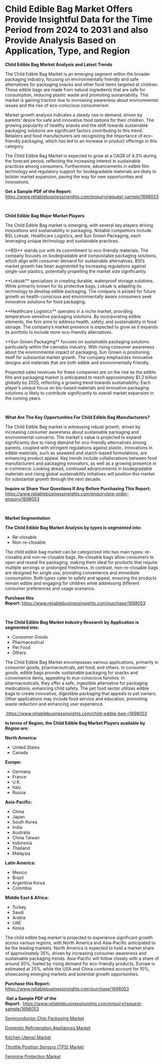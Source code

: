 <p><h1>Child Edible Bag Market Offers Provide Insightful Data for the Time Period from 2024 to 2031 and also Provide Analysis Based on Application, Type, and Region</h1></p><p><strong>Child Edible Bag Market Analysis and Latest Trends</strong></p>
<p><p>The Child Edible Bag Market is an emerging segment within the broader packaging industry, focusing on environmentally friendly and safe alternatives for packaging snacks and other food items targeted at children. These edible bags are made from natural ingredients that are safe for consumption, reducing plastic waste and promoting sustainability. This market is gaining traction due to increasing awareness about environmental issues and the rise of eco-conscious consumerism.</p><p>Market growth analysis indicates a steady rise in demand, driven by parents’ desire for safe and innovative food options for their children. The growing popularity of healthy snacks and the shift towards sustainable packaging solutions are significant factors contributing to this trend. Retailers and food manufacturers are recognizing the importance of eco-friendly packaging, which has led to an increase in product offerings in this category.</p><p>The Child Edible Bag Market is expected to grow at a CAGR of 4.3% during the forecast period, reflecting the increasing interest in sustainable practices among consumers. Furthermore, advancements in edible film technology and regulatory support for biodegradable materials are likely to bolster market expansion, paving the way for new opportunities and innovations.</p></p>
<p><strong>Get a Sample PDF of the Report:&nbsp;</strong> <a href="https://www.reliablebusinessinsights.com/enquiry/request-sample/1698053?utm_campaign=112&utm_medium=2&utm_source=Github&utm_content=ia&utm_term=04102024&utm_id=child-edible-bag">https://www.reliablebusinessinsights.com/enquiry/request-sample/1698053</a></p>
<p>&nbsp;</p>
<p><strong>Child Edible Bag Major Market Players</strong></p>
<p><p>The Child Edible Bag market is emerging, with several key players driving innovations and sustainability in packaging. Notable competitors include BSI, Loksak, Healthcare Logistics, and Sun Grown Packaging, each leveraging unique technology and sustainable practices.</p><p>**BSI** stands out with its commitment to eco-friendly materials. The company focuses on biodegradable and compostable packaging solutions, which align with consumer demand for sustainable alternatives. BSI’s market growth has been augmented by increasing regulations against single-use plastics, potentially propelling the market size significantly.</p><p>**Loksak** specializes in creating durable, waterproof storage solutions. While primarily known for its protective bags, Loksak is adapting its technology to develop edible packaging. The company is poised for future growth as health-conscious and environmentally aware consumers seek innovative solutions for food packaging.</p><p>**Healthcare Logistics** operates in a niche market, providing temperature-sensitive packaging solutions. By incorporating edible elements, the firm aims to address health, safety, and sustainability in food storage. The company’s market presence is expected to grow as it expands its portfolio to include more eco-friendly alternatives.</p><p>**Sun Grown Packaging** focuses on sustainable packaging solutions particularly within the cannabis industry. With rising consumer awareness about the environmental impact of packaging, Sun Grown is positioning itself for substantial market growth. The company emphasizes innovative designs and materials that are both edible and environmentally friendly.</p><p>Projected sales revenues for these companies are on the rise as the edible film and packaging market is anticipated to reach approximately $1.2 billion globally by 2025, reflecting a growing trend towards sustainability. Each player’s unique focus on bio-based materials and innovative packaging solutions is likely to contribute significantly to overall market expansion in the coming years.</p></p>
<p>&nbsp;</p>
<p><strong>What Are The Key Opportunities For Child Edible Bag Manufacturers?</strong></p>
<p><p>The Child Edible Bag market is witnessing robust growth, driven by increasing consumer awareness about sustainable packaging and environmental concerns. The market's value is projected to expand significantly due to rising demand for eco-friendly alternatives among parents, coupled with stringent regulations against plastic. Innovations in edible materials, such as seaweed and starch-based formulations, are enhancing product appeal. Key trends include collaborations between food manufacturers and packaging innovators, as well as a growing presence in e-commerce. Looking ahead, continued advancements in biodegradable materials and rising global sustainability initiatives will position this market for substantial growth through the next decade.</p></p>
<p><strong>Inquire or Share Your Questions If Any Before Purchasing This Report:</strong> <a href="https://www.reliablebusinessinsights.com/enquiry/pre-order-enquiry/1698053?utm_campaign=112&utm_medium=2&utm_source=Github&utm_content=ia&utm_term=04102024&utm_id=child-edible-bag">https://www.reliablebusinessinsights.com/enquiry/pre-order-enquiry/1698053</a></p>
<p>&nbsp;</p>
<p><strong>Market Segmentation</strong></p>
<p><strong>The Child Edible Bag Market Analysis by types is segmented into:</strong></p>
<p><ul><li>Re-closable</li><li>Non-re-closable</li></ul></p>
<p><p>The child edible bag market can be categorized into two main types: re-closable and non-re-closable bags. Re-closable bags allow consumers to open and reseal the packaging, making them ideal for products that require multiple servings or prolonged freshness. In contrast, non-re-closable bags are designed for single use, providing convenience and immediate consumption. Both types cater to safety and appeal, ensuring the products remain edible and engaging for children while addressing different consumer preferences and usage scenarios.</p></p>
<p><strong>Purchase this Report:&nbsp;</strong><a href="https://www.reliablebusinessinsights.com/purchase/1698053?utm_campaign=112&utm_medium=2&utm_source=Github&utm_content=ia&utm_term=04102024&utm_id=child-edible-bag">https://www.reliablebusinessinsights.com/purchase/1698053</a></p>
<p>&nbsp;</p>
<p><strong>The Child Edible Bag Market Industry Research by Application is segmented into:</strong></p>
<p><ul><li>Consumer Goods</li><li>Pharmaceutical</li><li>Pet Food</li><li>Others</li></ul></p>
<p><p>The Child Edible Bag Market encompasses various applications, primarily in consumer goods, pharmaceuticals, pet food, and others. In consumer goods, edible bags provide sustainable packaging for snacks and convenience items, appealing to eco-conscious families. In pharmaceuticals, they offer a safe, ingestible alternative for packaging medications, enhancing child safety. The pet food sector utilizes edible bags to create innovative, digestible packaging that appeals to pet owners. Other applications may include food service and education, promoting waste reduction and enhancing user experience.</p></p>
<p><a href="https://www.reliablebusinessinsights.com/child-edible-bag-r1698053?utm_campaign=112&utm_medium=2&utm_source=Github&utm_content=ia&utm_term=04102024&utm_id=child-edible-bag">&nbsp;https://www.reliablebusinessinsights.com/child-edible-bag-r1698053</a></p>
<p><strong>In terms of Region, the Child Edible Bag Market Players available by Region are:</strong></p>
<p>
    <p> <strong> North America: </strong>
        <ul>
            <li>United States</li>
            <li>Canada</li>
        </ul>
        </p> 
    <p> <strong> Europe: </strong>
        <ul>
            <li>Germany</li>
            <li>France</li>
            <li>U.K.</li>
            <li>Italy</li>
            <li>Russia</li>
        </ul>
        </p> 
    <p> <strong> Asia-Pacific: </strong>
        <ul>
            <li>China</li>
            <li>Japan</li>
            <li>South Korea</li>
            <li>India</li>
            <li>Australia</li>
            <li>China Taiwan</li>
            <li>Indonesia</li>
            <li>Thailand</li>
            <li>Malaysia</li>
        </ul>
        </p> 
    <p> <strong> Latin America: </strong>
        <ul>
            <li>Mexico</li>
            <li>Brazil</li>
            <li>Argentina Korea</li>
            <li>Colombia</li>
        </ul>
        </p> 
    <p> <strong> Middle East & Africa: </strong>
        <ul>
            <li>Turkey</li>
            <li>Saudi</li>
            <li>Arabia</li>
            <li>UAE</li>
            <li>Korea</li>
        </ul>
    </p>
    </p>
<p><p>The child edible bag market is projected to experience significant growth across various regions, with North America and Asia-Pacific anticipated to be the leading markets. North America is expected to hold a market share of approximately 35%, driven by increasing consumer awareness and sustainable packaging trends. Asia-Pacific will follow closely with a share of around 30%, fueled by rising demand for eco-friendly products. Europe is estimated at 25%, while the USA and China combined account for 10%, showcasing emerging markets and potential growth opportunities.</p></p>
<p><strong>Purchase this Report: </strong><a href="https://www.reliablebusinessinsights.com/purchase/1698053?utm_campaign=112&utm_medium=2&utm_source=Github&utm_content=ia&utm_term=04102024&utm_id=child-edible-bag">https://www.reliablebusinessinsights.com/purchase/1698053</a></p>
<p>&nbsp;<strong>Get a Sample PDF of the Report:&nbsp;&nbsp;</strong><a href="https://www.reliablebusinessinsights.com/enquiry/request-sample/1698053?utm_campaign=112&utm_medium=2&utm_source=Github&utm_content=ia&utm_term=04102024&utm_id=child-edible-bag">https://www.reliablebusinessinsights.com/enquiry/request-sample/1698053</a></p>
<p><strong></strong></p>
<p><p><a href="https://www.linkedin.com/pulse/semiconductor-chip-packaging-market-strategic-insights-qrepe?utm_campaign=112&utm_medium=2&utm_source=Github&utm_content=ia&utm_term=04102024&utm_id=child-edible-bag">Semiconductor Chip Packaging Market</a></p><p><a href="https://github.com/KrystenRRussell/Market-Research-Report-List-1/blob/main/domestic-refrigeration-appliances-market.md?utm_campaign=112&utm_medium=2&utm_source=Github&utm_content=ia&utm_term=04102024&utm_id=child-edible-bag">Domestic Refrigeration Appliances Market</a></p><p><a href="https://github.com/GreisGjoni464/Market-Research-Report-List-1/blob/main/kitchen-utensil-market.md?utm_campaign=112&utm_medium=2&utm_source=Github&utm_content=ia&utm_term=04102024&utm_id=child-edible-bag">Kitchen Utensil Market</a></p><p><a href="https://issuu.com/reportprime-2/docs/throttle-position-sensors-tps-marke_b32224c81c673f?utm_campaign=112&utm_medium=2&utm_source=Github&utm_content=ia&utm_term=04102024&utm_id=child-edible-bag">Throttle Position Sensors (TPS) Market</a></p><p><a href="https://www.linkedin.com/pulse/exploring-feminine-protection-market-dynamics-global-trends-hghte?utm_campaign=112&utm_medium=2&utm_source=Github&utm_content=ia&utm_term=04102024&utm_id=child-edible-bag">Feminine Protection Market</a></p></p>
